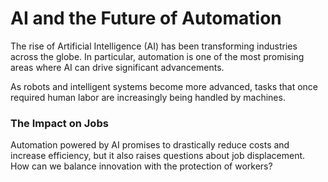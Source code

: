 # AI and the Future of Automation

The rise of Artificial Intelligence (AI) has been transforming industries across the globe. In particular, automation is one of the most promising areas where AI can drive significant advancements.

As robots and intelligent systems become more advanced, tasks that once required human labor are increasingly being handled by machines.

### The Impact on Jobs
Automation powered by AI promises to drastically reduce costs and increase efficiency, but it also raises questions about job displacement. How can we balance innovation with the protection of workers?
